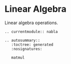 # Linear Algebra

Linear algebra operations.

```{eval-rst}
.. currentmodule:: nabla

.. autosummary::
   :toctree: generated
   :nosignatures:

   matmul
```
